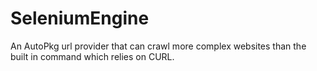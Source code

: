 # SeleniumEngine
An AutoPkg url provider that can crawl more complex websites than the built in command which relies on CURL.
